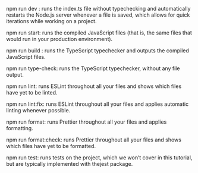 npm run dev : runs the index.ts file without typechecking and automatically restarts the Node.js server whenever a file is saved, which allows for quick iterations while working on a project.

npm run start: runs the compiled JavaScript files (that is, the same files that would run in your production environment).

npm run build : runs the TypeScript typechecker and outputs the compiled JavaScript files.

npm run type-check: runs the TypeScript typechecker, without any file output.

npm run lint: runs ESLint throughout all your files and shows which files have yet to be linted.

npm run lint:fix: runs ESLint throughout all your files and applies automatic linting whenever possible.

npm run format: runs Prettier throughout all your files and applies formatting.

npm run format:check: runs Prettier throughout all your files and shows which files have yet to be formatted.

npm run test: runs tests on the project, which we won’t cover in this tutorial, but are typically implemented with thejest package.